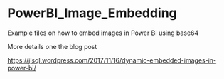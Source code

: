# PowerBI_Image_Embedding
Example files on how to embed images in Power BI using base64

More details one the blog post

https://jlsql.wordpress.com/2017/11/16/dynamic-embedded-images-in-power-bi/
